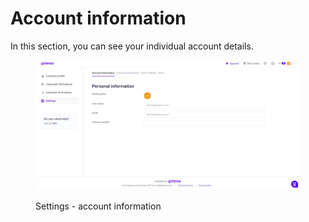 # Account information

In this section, you can see your individual account details.&#x20;

<figure><img src="../.gitbook/assets/SettingsAccountInformation.png" alt="Settings - account information"><figcaption><p>Settings - account information</p></figcaption></figure>
